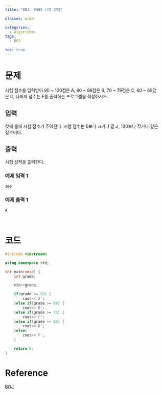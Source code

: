 ```yaml
---
title: "BOJ: 9498 시험 성적"

classes: wide

categories:
  - Algorithms
tags:
  - BOJ

toc: true
---
```


# 문제

시험 점수를 입력받아 90 ~ 100점은 A, 80 ~ 89점은 B, 70 ~ 79점은 C, 60 ~ 69점은 D, 나머지 점수는 F를 출력하는 프로그램을 작성하시오.

## 입력

첫째 줄에 시험 점수가 주어진다. 시험 점수는 0보다 크거나 같고, 100보다 작거나 같은 정수이다.

## 출력

시험 성적을 출력한다.

### 예제 입력 1

```shell
100
```

### 예제 출력 1

```shell
A
```

<br/>

# 코드

```cpp
#include <iostream>

using namespace std;

int main(void) {
    int grade;

    cin>>grade;

    if(grade >= 90) {
        cout<<'A';
    }else if(grade >= 80) {
        cout<<'B';
    }else if(grade >= 70) {
        cout<<'C';
    }else if(grade >= 60) {
        cout<<'D';
    }else{
        cout<<'F';
    }

    return 0;
}
```

# Reference

[BOJ](https://www.acmicpc.net/problem/9498)